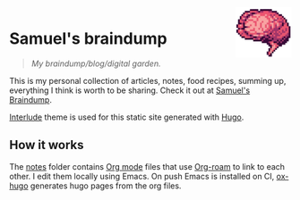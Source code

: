 <img src="docs/assets/logo.png" alt="braindump logo" title="&quot;Pascal&quot;" width="100" align="right" />

# Samuel's braindump

> _My braindump/blog/digital garden._

This is my personal collection of articles, notes, food recipes, summing up, everything I think is worth to be sharing.
Check it out at [Samuel's Braindump](https://braindump.samuelematias.com/).

[Interlude](https://github.com/samuelematias/interlude) theme is used for this static site generated with [Hugo](https://gohugo.io/).

## How it works

The [notes](notes/) folder contains [Org mode](https://orgmode.org) files that use [Org-roam](https://www.orgroam.com) to link to each other. I edit them locally using Emacs. On push Emacs is installed on CI, [ox-hugo](https://ox-hugo.scripter.co) generates hugo pages from the org files.
